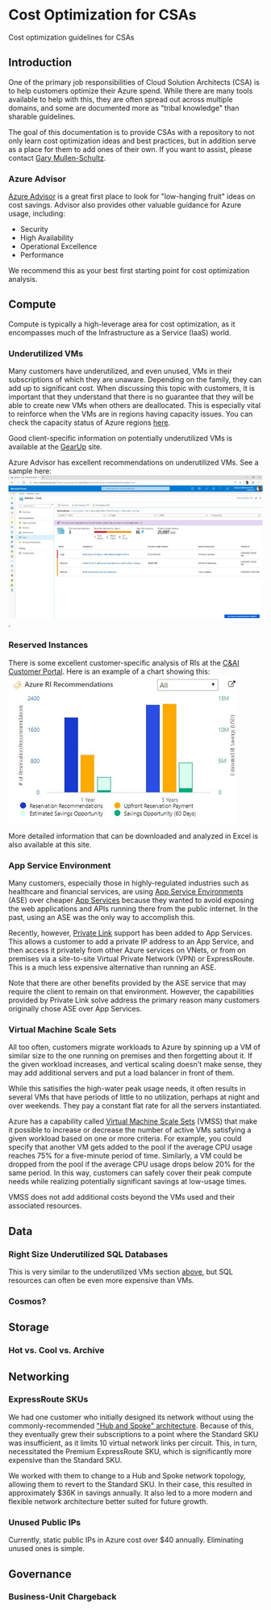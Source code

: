 # Cost Optimization for CSAs
Cost optimization guidelines for CSAs

## Introduction
One of the primary job responsibilities of Cloud Solution Architects (CSA) is to help customers optimize their Azure spend. 
While there are many tools available to help with this, they are often spread out across multiple domains, and some are documented more as "tribal knowledge" than sharable guidelines.

The goal of this documentation is to provide CSAs with a repository to not only learn cost optimization ideas and best practices, but in addition serve as a place for them to add ones of their own.
If you want to assist, please contact [Gary Mullen-Schultz](mailto:gamullen@microsoft.com).

### Azure Advisor
[Azure Advisor](https://docs.microsoft.com/en-us/azure/advisor/advisor-overview) is a great first place to look for "low-hanging fruit" ideas on cost savings. Advisor also provides other valuable guidance for Azure usage, including:
* Security
* High Availability
* Operational Excellence
* Performance

We recommend this as your best first starting point for cost optimization analysis.

## Compute
Compute is typically a high-leverage area for cost optimization, as it encompasses much of the Infrastructure as a Service (IaaS) world. 

### Underutilized VMs
Many customers have underutilized, and even unused, VMs in their subscriptions of which they are unaware.
Depending on the family, they can add up to significant cost.
When discussing this topic with customers, it is important that they understand that there is no guarantee
that they will be able to create new VMs when others are deallocated.
This is especially vital to reinforce when the VMs are in regions having capacity issues.
You can check the capacity status of Azure regions [here](https://microsoft.sharepoint.com/teams/AzureServiceExperience/Pages/Capacity.aspx).

Good client-specific information on potentially underutilized VMs is available at the
[GearUp](https://gearup.microsoft.com/checklists/well-architected) site.

Azure Advisor has excellent recommendations on underutilized VMs. See a sample here: ![Advisor Recommendations](images/AdvisorCostRecommendations.jpg).

### Reserved Instances
There is some excellent customer-specific analysis of RIs at the [C&AI Customer Portal](https://caicustomers.microsoftonline.com/). Here is an example of a chart showing this: ![Reserved Image analysis](images/RIs-From-CI-Site.JPG)

More detailed information that can be downloaded and analyzed in Excel is also available at this site.

### App Service Environment
Many customers, especially those in highly-regulated industries such as healthcare and financial services, are using [App Service Environments](https://docs.microsoft.com/en-us/azure/app-service/environment/intro) (ASE) over cheaper [App Services](https://docs.microsoft.com/en-us/azure/app-service/) because they wanted to avoid exposing the web applications and APIs running there from the public internet. In the past, using an ASE was the only way to accomplish this.

Recently, however, [Private Link](https://docs.microsoft.com/en-us/azure/private-link/private-link-overview) support has been added to App Services. This allows a customer to add a private IP address to an App Service, and then access it privately from other Azure services on VNets, or from on premises via a site-to-site Virtual Private Network (VPN) or ExpressRoute. This is a much less expensive alternative than running an ASE.

Note that there are other benefits provided by the ASE service that may require the client to remain on that environment.
However, the capabilities provided by Private Link solve address the primary reason many customers originally chose ASE over App Services.

### Virtual Machine Scale Sets
All too often, customers migrate workloads to Azure by spinning up a VM of similar size to the one running on premises and then forgetting about it. If the given workload increases, and vertical scaling doesn't make sense, they may add additional servers and put a load balancer in front of them.

While this satisifies the high-water peak usage needs, it often results in several VMs that have periods of little to no utilization, perhaps at night and over weekends. They pay a constant flat rate for all the servers instantiated.

Azure has a capability called [Virtual Machine Scale Sets](https://docs.microsoft.com/en-us/azure/virtual-machine-scale-sets/overview) (VMSS) that make it possible to increase or decrease the number of active VMs satisfying a given workload based on one or more criteria. For example, you could specify that another VM gets added to the pool if the average CPU usage reaches 75% for a five-minute period of time. Similarly, a VM could be dropped from the pool if the average CPU usage drops below 20% for the same period. In this way, customers can safely cover their peak compute needs while realizing potentially significant savings at low-usage times.

VMSS does not add additional costs beyond the VMs used and their associated resources.

## Data

### Right Size Underutilized SQL Databases
This is very similar to the underutilized VMs section [above](https://github.com/gamullen/Cost-Optimization-for-CSAs#underutilized-vms), but SQL resources can often be even more expensive than VMs.

### Cosmos?

## Storage

### Hot vs. Cool vs. Archive

## Networking

### ExpressRoute SKUs
We had one customer who initially designed its network without using the commonly-recommended ["Hub and Spoke" architecture](https://docs.microsoft.com/en-us/azure/architecture/reference-architectures/hybrid-networking/hub-spoke).
Because of this, they eventually grew their subscriptions to a point where the Standard SKU was insufficient, as it limits 10 virtual network links per circuit. This, in turn, necessitated the Premium ExpressRoute SKU, which is significantly more expensive than the Standard SKU.

We worked with them to change to a Hub and Spoke network topology, allowing them to revert to the Standard SKU. In their case, this resulted in approximately $36K in savings annually. It also led to a more modern and flexible network architecture better suited for future growth.

### Unused Public IPs
Currently, static public IPs in Azure cost over $40 annually. Eliminating unused ones is simple.

## Governance

### Business-Unit Chargeback
